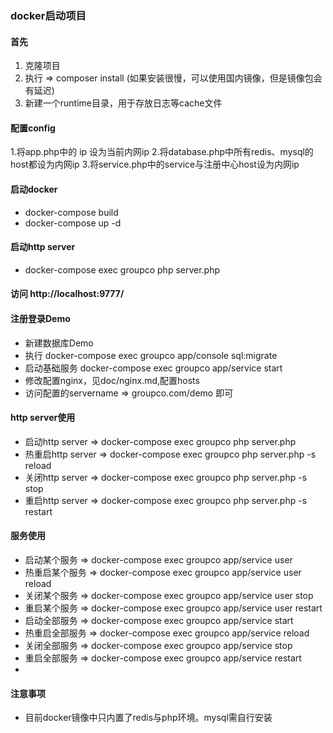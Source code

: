 ### docker启动项目

#### 首先
1. 克隆项目
2. 执行 =&gt; composer install (如果安装很慢，可以使用国内镜像，但是镜像包会有延迟)
3. 新建一个runtime目录，用于存放日志等cache文件

#### 配置config
1.将app.php中的 ip 设为当前内网ip
2.将database.php中所有redis、mysql的host都设为内网ip
3.将service.php中的service与注册中心host设为内网ip

#### 启动docker
- docker-compose build
- docker-compose up -d

#### 启动http server
- docker-compose exec groupco php server.php

#### 访问 http://localhost:9777/

#### 注册登录Demo
- 新建数据库Demo
- 执行 docker-compose exec groupco app/console sql:migrate 
- 启动基础服务 docker-compose exec groupco app/service start
- 修改配置nginx，见doc/nginx.md,配置hosts
- 访问配置的servername =&gt; groupco.com/demo 即可

#### http server使用
* 启动http server =&gt; docker-compose exec groupco php server.php
* 热重启http server =&gt; docker-compose exec groupco php server.php -s reload
* 关闭http server =&gt; docker-compose exec groupco php server.php -s stop
* 重启http server =&gt; docker-compose exec groupco php server.php -s restart

#### 服务使用

* 启动某个服务 =&gt; docker-compose exec groupco app/service user
* 热重启某个服务 =&gt; docker-compose exec groupco app/service user reload
* 关闭某个服务 =&gt; docker-compose exec groupco app/service user stop
* 重启某个服务 =&gt; docker-compose exec groupco app/service user restart
* 启动全部服务 =&gt; docker-compose exec groupco app/service start
* 热重启全部服务 =&gt; docker-compose exec groupco app/service reload
* 关闭全部服务 =&gt; docker-compose exec groupco app/service stop
* 重启全部服务 =&gt; docker-compose exec groupco app/service restart
* 
#### 注意事项
- 目前docker镜像中只内置了redis与php环境。mysql需自行安装

